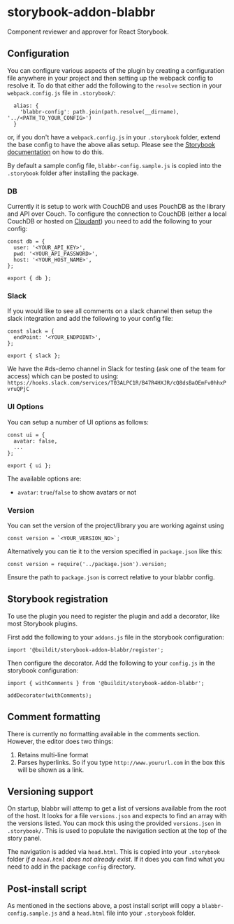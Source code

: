 # storybook-addon-blabbr

Component reviewer and approver for React Storybook.

## Configuration

You can configure various aspects of the plugin by creating a configuration file anywhere in your project and then setting up the webpack config to resolve it. To do that either add the following to the `resolve` section in your `webpack.config.js` file in `.storybook/`:

```
  alias: {
    'blabbr-config': path.join(path.resolve(__dirname), '../<PATH_TO_YOUR_CONFIG>')
  }
```

or, if you don't have a `webpack.config.js` in your `.storybook` folder, extend the base config to have the above alias setup. Please see the
[Storybook documentation](https://getstorybook.io/docs/react-storybook/configurations/custom-webpack-config#full-control-mode) on how to do this.

By default a sample config file, `blabbr-config.sample.js` is copied into the `.storybook` folder after installing the package.

### DB

Currently it is setup to work with CouchDB and uses PouchDB as the library and API over Couch. To configure the connection to CouchDB (either a local CouchDB or hosted on [Cloudant](https://cloudant.com/)) you need to add the following to your config:

```
const db = {
  user: '<YOUR_API_KEY>',
  pwd: '<YOUR_API_PASSWORD>',
  host: '<YOUR_HOST_NAME>',
};

export { db };
```

### Slack

If you would like to see all comments on a slack channel then setup the slack integration and add the following to your config file:

```
const slack = {
  endPoint: '<YOUR_ENDPOINT>',
};

export { slack };
```

We have the #ds-demo channel in Slack for testing (ask one of the team for access) which can be posted to using: `https://hooks.slack.com/services/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`

### UI Options

You can setup a number of UI options as follows:

```
const ui = {
  avatar: false,
  ...
};

export { ui };
```

The available options are:
- `avatar`: `true`/`false` to show avatars or not

### Version

You can set the version of the project/library you are working against using

```
const version = `<YOUR_VERSION_NO>`;
```

Alternatively you can tie it to the version specified in `package.json` like this:

```
const version = require('../package.json').version;
```

Ensure the path to `package.json` is correct relative to your blabbr config.

## Storybook registration

To use the plugin you need to register the plugin and add a decorator, like most Storybook plugins.

First add the following to your `addons.js` file in the storybook configuration:

`import '@buildit/storybook-addon-blabbr/register';`

Then configure the decorator. Add the following to your `config.js` in the storybook configuration:

```
import { withComments } from '@buildit/storybook-addon-blabbr';

addDecorator(withComments);
```

## Comment formatting

There is currently no formatting available in the comments section. However, the editor does two things:

1. Retains multi-line format
2. Parses hyperlinks. So if you type `http://www.yoururl.com` in the box this will be shown as a link.

## Versioning support

On startup, blabbr will attemp to get a list of versions available from the root of the host. It looks for
a file `versions.json` and expects to find an array with the versions listed. You can mock this using the provided
`versions.json` in `.storybook/`. This is used to populate the navigation section at the top of the story panel.

The navigation is added via `head.html`. This is copied into your `.storybook` folder *if a `head.html` does not already exist*. If it does you can find what you need to add in the package `config` directory.

## Post-install script

As mentioned in the sections above, a post install script will copy a `blabbr-config.sample.js` and a `head.html` file into your `.storybook` folder.
